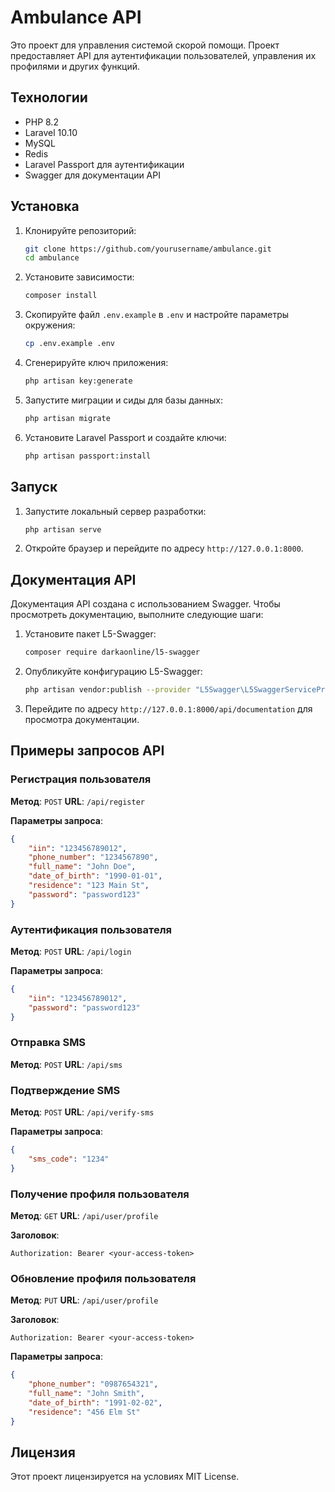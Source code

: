 
# Ambulance API

Это проект для управления системой скорой помощи. Проект предоставляет API для аутентификации пользователей, управления их профилями и других функций.

## Технологии

- PHP 8.2
- Laravel 10.10
- MySQL
- Redis
- Laravel Passport для аутентификации
- Swagger для документации API

## Установка

1. Клонируйте репозиторий:

   ```bash
   git clone https://github.com/yourusername/ambulance.git
   cd ambulance
   ```

2. Установите зависимости:

   ```bash
   composer install
   ```

3. Скопируйте файл `.env.example` в `.env` и настройте параметры окружения:

   ```bash
   cp .env.example .env
   ```

4. Сгенерируйте ключ приложения:

   ```bash
   php artisan key:generate
   ```

5. Запустите миграции и сиды для базы данных:

   ```bash
   php artisan migrate
   ```

6. Установите Laravel Passport и создайте ключи:

   ```bash
   php artisan passport:install
   ```

## Запуск

1. Запустите локальный сервер разработки:

   ```bash
   php artisan serve
   ```

2. Откройте браузер и перейдите по адресу `http://127.0.0.1:8000`.

## Документация API

Документация API создана с использованием Swagger. Чтобы просмотреть документацию, выполните следующие шаги:

1. Установите пакет L5-Swagger:

   ```bash
   composer require darkaonline/l5-swagger
   ```

2. Опубликуйте конфигурацию L5-Swagger:

   ```bash
   php artisan vendor:publish --provider "L5Swagger\L5SwaggerServiceProvider"
   ```

3. Перейдите по адресу `http://127.0.0.1:8000/api/documentation` для просмотра документации.

## Примеры запросов API

### Регистрация пользователя

**Метод**: `POST`
**URL**: `/api/register`

**Параметры запроса**:

```json
{
    "iin": "123456789012",
    "phone_number": "1234567890",
    "full_name": "John Doe",
    "date_of_birth": "1990-01-01",
    "residence": "123 Main St",
    "password": "password123"
}
```

### Аутентификация пользователя

**Метод**: `POST`
**URL**: `/api/login`

**Параметры запроса**:

```json
{
    "iin": "123456789012",
    "password": "password123"
}
```

### Отправка SMS

**Метод**: `POST`
**URL**: `/api/sms`

### Подтверждение SMS

**Метод**: `POST`
**URL**: `/api/verify-sms`

**Параметры запроса**:

```json
{
    "sms_code": "1234"
}
```

### Получение профиля пользователя

**Метод**: `GET`
**URL**: `/api/user/profile`

**Заголовок**:

```
Authorization: Bearer <your-access-token>
```

### Обновление профиля пользователя

**Метод**: `PUT`
**URL**: `/api/user/profile`

**Заголовок**:

```
Authorization: Bearer <your-access-token>
```

**Параметры запроса**:

```json
{
    "phone_number": "0987654321",
    "full_name": "John Smith",
    "date_of_birth": "1991-02-02",
    "residence": "456 Elm St"
}
```

## Лицензия

Этот проект лицензируется на условиях MIT License.
